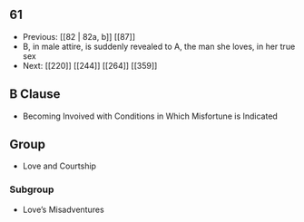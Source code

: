 ## 61
- Previous: [[82 | 82a, b]] [[87]] 
- B, in male attire, is suddenly revealed to A, the man she loves, in her true sex
- Next: [[220]] [[244]] [[264]] [[359]] 

## B Clause
- Becoming Invoived with Conditions in Which Misfortune is Indicated

## Group
- Love and Courtship

### Subgroup
- Love’s Misadventures

